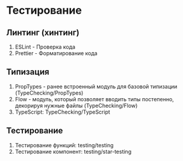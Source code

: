 # Тестирование

## Линтинг (хинтинг)

1. ESLint - Проверка кода
2. Prettier - Форматирование кода

## Типизация

1. PropTypes - ранее встроенный модуль для базовой типизации (TypeChecking/PropTypes)
2. Flow - модуль, который позволяет вводить типы постепенно, декорируя нужные файлы (TypeChecking/Flow)
3. TypeScript: TypeChecking/TypeScript

## Тестирование

1. Тестирование функций: testing/testing
2. Тестирование компонент: testing/star-testing

